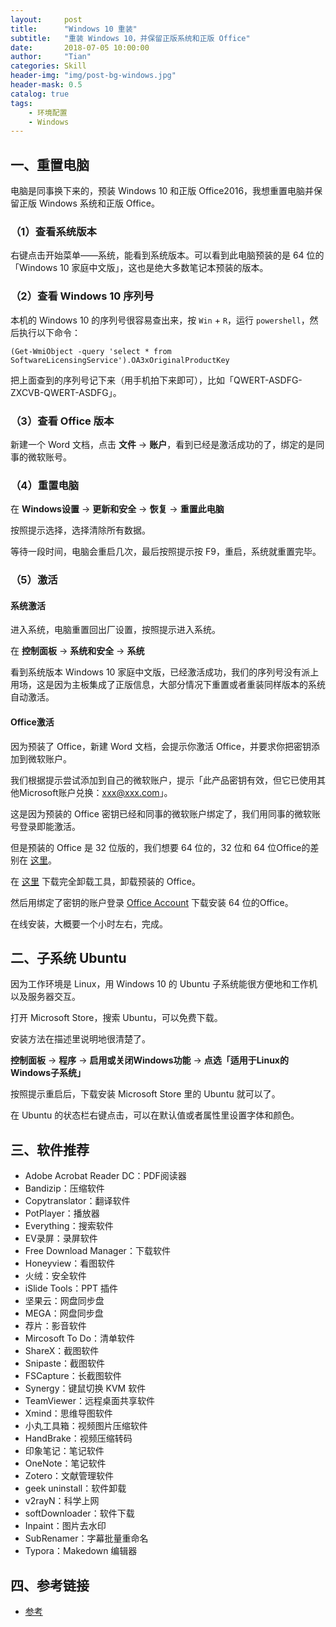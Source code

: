 ```yaml
---
layout:     post
title:      "Windows 10 重装"
subtitle:   "重装 Windows 10，并保留正版系统和正版 Office"
date:       2018-07-05 10:00:00
author:     "Tian"
categories: Skill
header-img: "img/post-bg-windows.jpg"
header-mask: 0.5
catalog: true
tags:
    - 环境配置
    - Windows
---
```


## 一、重置电脑

电脑是同事换下来的，预装 Windows 10 和正版 Office2016，我想重置电脑并保留正版 Windows 系统和正版 Office。

### （1）查看系统版本

右键点击开始菜单——系统，能看到系统版本。可以看到此电脑预装的是 64 位的「Windows 10 家庭中文版」，这也是绝大多数笔记本预装的版本。

### （2）查看 Windows 10 序列号

本机的 Windows 10 的序列号很容易查出来，按 `Win` + `R`，运行 `powershell`，然后执行以下命令：

```
(Get-WmiObject -query 'select * from SoftwareLicensingService').OA3xOriginalProductKey
```

把上面查到的序列号记下来（用手机拍下来即可），比如「QWERT-ASDFG-ZXCVB-QWERT-ASDFG」。

### （3）查看 Office 版本

新建一个 Word 文档，点击 **文件** -> **账户**，看到已经是激活成功的了，绑定的是同事的微软账号。

### （4）重置电脑

在 **Windows设置** -> **更新和安全** -> **恢复** -> **重置此电脑**

按照提示选择，选择清除所有数据。

等待一段时间，电脑会重启几次，最后按照提示按 F9，重启，系统就重置完毕。

### （5）激活

#### 系统激活

进入系统，电脑重置回出厂设置，按照提示进入系统。

在 **控制面板** -> **系统和安全** -> **系统**

看到系统版本 Windows 10 家庭中文版，已经激活成功，我们的序列号没有派上用场，这是因为主板集成了正版信息，大部分情况下重置或者重装同样版本的系统自动激活。

#### Office激活

因为预装了 Office，新建 Word 文档，会提示你激活 Office，并要求你把密钥添加到微软账户。

我们根据提示尝试添加到自己的微软账户，提示「此产品密钥有效，但它已使用其他Microsoft账户兑换：xxx@xxx.com」。

这是因为预装的 Office 密钥已经和同事的微软账户绑定了，我们用同事的微软账号登录即能激活。

但是预装的 Office 是 32 位版的，我们想要 64 位的，32 位和 64 位Office的差别在 [这里](https://www.jianshu.com/p/ffe68ee96b84)。

在 [这里](https://support.office.com/zh-cn/article/%E4%BB%8E-pc-%E5%8D%B8%E8%BD%BD-office-9dd49b83-264a-477a-8fcc-2fdf5dbf61d8) 下载完全卸载工具，卸载预装的 Office。

然后用绑定了密钥的账户登录 [Office Account](https://stores.office.com/myaccount/noproducts.aspx?ui=zh-CN&rs=zh-CN&ad=CN) 下载安装 64 位的Office。

在线安装，大概要一个小时左右，完成。

## 二、子系统 Ubuntu

因为工作环境是 Linux，用 Windows 10 的 Ubuntu 子系统能很方便地和工作机以及服务器交互。

打开 Microsoft Store，搜索 Ubuntu，可以免费下载。

安装方法在描述里说明地很清楚了。

**控制面板** -> **程序** -> **启用或关闭Windows功能** -> **点选「适用于Linux的Windows子系统」**

按照提示重启后，下载安装 Microsoft Store 里的 Ubuntu 就可以了。

在 Ubuntu 的状态栏右键点击，可以在默认值或者属性里设置字体和颜色。

## 三、软件推荐

- Adobe Acrobat Reader DC：PDF阅读器
- Bandizip：压缩软件
- Copytranslator：翻译软件
- PotPlayer：播放器
- Everything：搜索软件
- EV录屏：录屏软件
- Free Download Manager：下载软件
- Honeyview：看图软件
- 火绒：安全软件
- iSlide Tools：PPT 插件
- 坚果云：网盘同步盘
- MEGA：网盘同步盘
- 荐片：影音软件
- Mircosoft To Do：清单软件
- ShareX：截图软件
- Snipaste：截图软件
- FSCapture：长截图软件
- Synergy：键鼠切换 KVM 软件
- TeamViewer：远程桌面共享软件
- Xmind：思维导图软件
- 小丸工具箱：视频图片压缩软件
- HandBrake：视频压缩转码
- 印象笔记：笔记软件
- OneNote：笔记软件
- Zotero：文献管理软件
- geek uninstall：软件卸载
- v2rayN：科学上网
- softDownloader：软件下载
- Inpaint：图片去水印
- SubRenamer：字幕批量重命名
- Typora：Makedown 编辑器

## 四、参考链接

- [参考](https://www.jianshu.com/p/92ccdc138b46)





